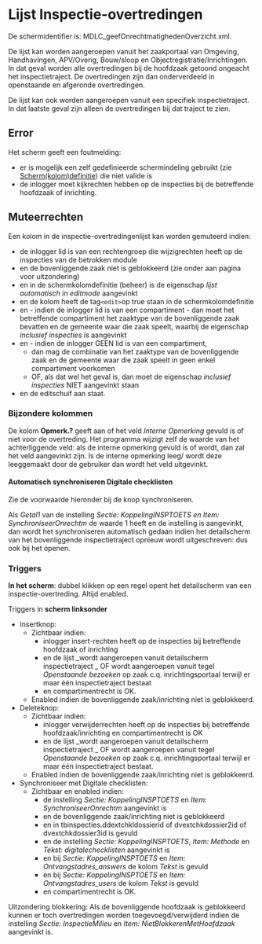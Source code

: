 # Lijst Inspectie-overtredingen

De schermidentifier is: MDLC_geefOnrechtmatighedenOverzicht.xml.

De lijst kan worden aangeroepen vanuit het zaakportaal van Omgeving, Handhavingen, APV/Overig, Bouw/sloop en Objectregistratie/Inrichtingen. In dat geval worden alle overtredingen bij de hoofdzaak getoond ongeacht het inspectietraject. De overtredingen zijn dan onderverdeeld in openstaande en afgeronde overtredingen.

De lijst kan ook worden aangeroepen vanuit een specifiek inspectietraject. In dat laatste geval zijn alleen de overtredingen bij dat traject te zien.

## Error

Het scherm geeft een foutmelding:

- er is mogelijk een zelf gedefinieerde schermindeling gebruikt (zie [Scherm(kolom)definitie](../../../instellen_inrichten/schermdefinitie/README.md)) die niet valide is
- de inlogger moet kijkrechten hebben op de inspecties bij de betreffende hoofdzaak of inrichting.

## Muteerrechten

Een kolom in de inspectie-overtredingenlijst kan worden gemuteerd indien:

- de inlogger lid is van een rechtengroep die wijzigrechten heeft op de inspecties van de betrokken module
- en de bovenliggende zaak niet is geblokkeerd (zie onder aan pagina voor uitzondering)
- en in de schermkolomdefinitie (beheer) is de eigenschap _lijst automatisch in editmode_ aangevinkt
- en de kolom heeft de tag`<edit>`op true staan in de schermkolomdefinitie
- en - indien de inlogger lid is van een compartiment - dan moet het betreffende compartiment het zaaktype van de bovenliggende zaak bevatten en de gemeente waar die zaak speelt, waarbij de eigenschap _inclusief inspecties_ is aangevinkt
- en - indien de inlogger GEEN lid is van een compartiment,
  - dan mag de combinatie van het zaaktype van de bovenliggende zaak en de gemeente waar die zaak speelt in geen enkel compartiment voorkomen
  - OF, als dat wel het geval is, dan moet de eigenschap _inclusief inspecties_ NIET aangevinkt staan
- en de editschuif aan staat.

### Bijzondere kolommen

De kolom **Opmerk.?** geeft aan of het veld _Interne Opmerking_ gevuld is of niet voor de overtreding. Het programma wijzigt zelf de waarde van het achterliggende veld: als de interne opmerking gevuld is of wordt, dan zal het veld aangevinkt zijn. Is de interne opmerking leeg/ wordt deze leeggemaakt door de gebruiker dan wordt het veld uitgevinkt.

#### Automatisch synchroniseren Digitale checklisten

Zie de voorwaarde hieronder bij de knop synchroniseren.

Als _Getal1_ van de instelling _Sectie: KoppelingINSPTOETS en Item: SynchroniseerOnrechtm_ de waarde 1 heeft en de instelling is aangevinkt, dan wordt het synchroniseren automatisch gedaan indien het detailscherm van het bovenliggende inspectietraject opnieuw wordt uitgeschreven: dus ook bij het openen.

### Triggers

**In het scherm**: dubbel klikken op een regel opent het detailscherm van een inspectie-overtreding. Altijd enabled.

Triggers in **scherm linksonder**

- Insertknop:
  - Zichtbaar indien:
    - inlogger insert-rechten heeft op de inspecties bij betreffende hoofdzaak of inrichting
    - en de lijst
      _wordt aangeroepen vanuit detailscherm inspectietraject
      _ OF wordt aangeroepen vanuit tegel _Openstaande bezoeken_ op zaak c.q. inrichtingsportaal terwijl er maar één inspectietraject bestaat
    - en compartimentrecht is OK.
  - Enabled indien de bovenliggende zaak/inrichting niet is geblokkeerd.
- Deleteknop:
  - Zichtbaar indien:
    - inlogger verwijderrechten heeft op de inspecties bij betreffende hoofdzaak/inrichting en compartimentrecht is OK
    - en de lijst
      _wordt aangeroepen vanuit detailscherm inspectietraject
      _ OF wordt aangeroepen vanuit tegel _Openstaande bezoeken_ op zaak c.q. inrichtingsportaal terwijl er maar één inspectietraject bestaat.
  - Enabled indien de bovenliggende zaak/inrichting niet is geblokkeerd.
- Synchroniseer met Digitale checklisten:
  - Zichtbaar en enabled indien:
    - de instelling _Sectie: KoppelingINSPTOETS_ en _Item: SynchroniseerOnrechtm_ aangevinkt is
    - en de bovenliggende zaak/inrichting niet is geblokkeerd
    - en in tbinspecties.ddextchkldossierid of dvextchkdossier2id of dvextchkdossier3id is gevuld
    - en de instelling _Sectie: KoppelingINSPTOETS_, _Item: Methode_ en _Tekst: digitalechecklisten_ aangevinkt is
    - en bij _Sectie: KoppelingINSPTOETS_ en _Item: Ontvangstadres_answers_ de kolom _Tekst_ is gevuld
    - en bij _Sectie: KoppelingINSPTOETS_ en _Item: Ontvangstadres_users_ de kolom _Tekst_ is gevuld
    - en compartimentrecht is OK.

Uitzondering blokkering:
Als de bovenliggende hoofdzaak is geblokkeerd kunnen er toch overtredingen worden toegevoegd/verwijderd indien de instelling _Sectie: InspectieMilieu_ en _Item: NietBlokkerenMetHoofdzaak_ aangevinkt is.
